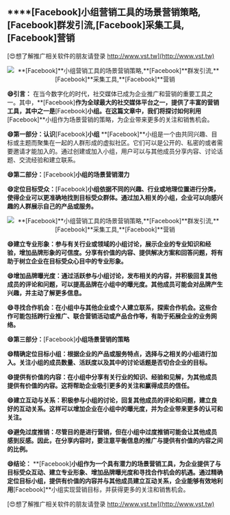 ## ****[Facebook]**小组营销工具的场景营销策略,**[Facebook]**群发引流,**[Facebook]**采集工具,**[Facebook]**营销**

[😍想了解推广相关软件的朋友请登录 http://www.vst.tw](http://www.vst.tw)

 <center><img src="https://vst.tw/MP4/tuiguang/png/5.png" alt="**[Facebook]**小组营销工具的场景营销策略,**[Facebook]**群发引流,**[Facebook]**采集工具,**[Facebook]**营销"></center>

**😄引言：**
在当今数字化的时代，社交媒体已成为企业推广和营销的重要工具之一。其中，**[Facebook]**作为全球最大的社交媒体平台之一，提供了丰富的营销工具，其中之一是**[Facebook]**小组。在这篇文章中，我们将探讨如何利用**[Facebook]**小组作为场景营销的策略，为企业带来更多的关注和销售机会。

**😄第一部分：认识**[Facebook]**小组**
**[Facebook]**小组是一个由共同兴趣、目标或主题而聚集在一起的人群形成的虚拟社区。它们可以是公开的、私密的或者需要邀请才能加入的。通过创建或加入小组，用户可以与其他成员分享内容、讨论话题、交流经验和建立联系。

**😄第二部分：**[Facebook]**小组的场景营销潜力**

**😄定位目标受众：**[Facebook]**小组依据不同的兴趣、行业或地理位置进行分类，使得企业可以更准确地找到目标受众群体。通过加入相关的小组，企业可以向感兴趣的人群展示自己的产品或服务。**

 <center><img src="https://vst.tw/MP4/tuiguang/png/3.png" alt="**[Facebook]**小组营销工具的场景营销策略,**[Facebook]**群发引流,**[Facebook]**采集工具,**[Facebook]**营销"></center>

**😄建立专业形象：参与有关行业或领域的小组讨论，展示企业的专业知识和经验，增加品牌形象的可信度。分享有价值的内容、提供解决方案和回答问题，将有助于树立企业在目标受众心目中的专业形象。**

**😄增加品牌曝光度：通过活跃参与小组讨论，发布相关的内容，并积极回复其他成员的评论和问题，可以提高品牌在小组中的曝光度。其他成员可能会对品牌产生兴趣，并主动了解更多信息。**

**😄寻找合作机会：在小组中与其他企业或个人建立联系，探索合作机会。这些合作可能包括跨行业推广、联合营销活动或产品合作等，有助于拓展企业的业务网络。**

**😄第三部分：**[Facebook]**小组场景营销的策略**

**😄精确定位目标小组：根据企业的产品或服务特点，选择与之相关的小组进行加入。关注小组的成员数量、活跃度以及其中的讨论话题是否切合企业的目标。**

**😄提供有价值的内容：在小组中分享有关行业的知识、经验和见解，为其他成员提供有价值的内容。这将帮助企业吸引更多的关注和赢得成员的信任。**

**😄建立互动与关系：积极参与小组的讨论，回复其他成员的评论和问题，建立良好的互动关系。这样可以增加企业在小组中的曝光度，并为企业带来更多的认可和关注。**

**😄避免过度推销：尽管目的是进行营销，但在小组中过度推销可能会让其他成员感到反感。因此，在分享内容时，要注意平衡信息的推广与提供有价值的内容之间的比例。**

**😄结论：**
**[Facebook]**小组作为一个具有潜力的场景营销工具，为企业提供了与目标受众互动、建立专业形象、增加品牌曝光度和寻找合作机会的机遇。通过精确定位目标小组，提供有价值的内容并与其他成员建立互动关系，企业能够有效地利用**[Facebook]**小组实现营销目标，并获得更多的关注和销售机会。

[😍想了解推广相关软件的朋友请登录 http://www.vst.tw](http://www.vst.tw)



